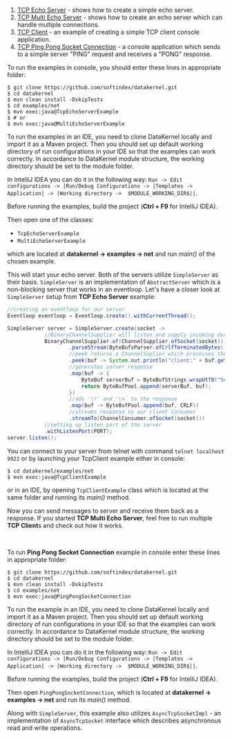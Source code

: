1. [TCP Echo Server](https://github.com/softindex/datakernel/blob/master/examples/net/src/main/java/io/datakernel/examples/TcpEchoServerExample.java) - 
shows how to create a simple echo server.
2. [TCP Multi Echo Server](https://github.com/softindex/datakernel/blob/master/examples/net/src/main/java/io/datakernel/examples/MultiEchoServerExample.java) - 
shows how to create an echo server which can handle multiple connections.
3. [TCP Client](https://github.com/softindex/datakernel/blob/master/examples/net/src/main/java/io/datakernel/examples/TcpClientExample.java) - 
an example of creating a simple TCP client console application.
4. [TCP Ping Pong Socket Connection](https://github.com/softindex/datakernel/blob/master/examples/net/src/main/java/io/datakernel/examples/PingPongSocketConnection.java) - 
a console application which sends to a simple server "PING" request and receives a "PONG" response.

To run the examples in console, you should enter these lines in appropriate folder:
```
$ git clone https://github.com/softindex/datakernel.git
$ cd datakernel
$ mvn clean install -DskipTests
$ cd examples/net
$ mvn exec:java@TcpEchoServerExample
$ # or
$ mvn exec:java@MultiEchoServerExample
```

To run the examples in an IDE, you need to clone DataKernel locally and import it as a Maven project. Then you should 
set up default working directory of run configurations in your IDE so that the examples can work correctly. In 
accordance to DataKernel module structure, the working directory should be set to the module folder. 

In IntelliJ IDEA you can do it in the following way:
`Run -> Edit configurations -> |Run/Debug Configurations -> |Templates -> Application| -> |Working directory -> 
$MODULE_WORKING_DIR$||`.

Before running the examples, build the project (**Ctrl + F9** for IntelliJ IDEA).

Then open one of the classes:
* `TcpEchoServerExample`
* `MultiEchoServerExample`

which are located at **datakernel -> examples -> net** and run *main()* of the chosen example.

This will start your echo server.
Both of the servers utilize `SimpleServer` as their basis. `SimpleServer` is an implementation of 
`AbstractServer` which is a non-blocking server that works in an eventloop. Let's have a closer look at `SimpleServer` 
setup from **TCP Echo Server** example:

```java
//creating an eventloop for our server
Eventloop eventloop = Eventloop.create().withCurrentThread();

SimpleServer server = SimpleServer.create(socket ->
            //BinaryChannelSupplier will listen and supply incoming data from the socket
			BinaryChannelSupplier.of(ChannelSupplier.ofSocket(socket))
					.parseStream(ByteBufsParser.ofCrlfTerminatedBytes())
					//peek returns a ChannelSuplier which processes the incoming message
					.peek(buf -> System.out.println("client:" + buf.getString(UTF_8)))
					//generates server response
					.map(buf -> {
						ByteBuf serverBuf = ByteBufStrings.wrapUtf8("Server> ");
						return ByteBufPool.append(serverBuf, buf);
					})
					//ads '\r' and '\n` to the response
					.map(buf -> ByteBufPool.append(buf, CRLF))
					//streams response to our client Consumer
					.streamTo(ChannelConsumer.ofSocket(socket)))
			//setting up listen port of the server
			.withListenPort(PORT);
server.listen();
```

You can connect to your server from telnet with command `telnet localhost 9922` or by launching your TcpClient example 
either in console:
```
$ cd datakernel/examples/net
$ mvn exec:java@TcpClientExample
```
or in an IDE, by opening `TcpClientExample` class which is located at the same folder and running its *main()* method.

Now you can send messages to server and receive them back as a response. If you started **TCP Multi Echo Server**, 
feel free to run multiple **TCP Client**s and check out how it works. 

<br>

To run **Ping Pong Socket Connection** example in console enter these lines in appropriate folder:
```
$ git clone https://github.com/softindex/datakernel.git
$ cd datakernel
$ mvn clean install -DskipTests
$ cd examples/net
$ mvn exec:java@PingPongSocketConnection
```
To run the example in an IDE, you need to clone DataKernel locally and import it as a Maven project. Then you should 
set up default working directory of run configurations in your IDE so that the examples can work correctly. In 
accordance to DataKernel module structure, the working directory should be set to the module folder. 

In IntelliJ IDEA you can do it in the following way:
`Run -> Edit configurations -> |Run/Debug Configurations -> |Templates -> Application| -> |Working directory -> 
$MODULE_WORKING_DIR$||`.

Before running the examples, build the project (**Ctrl + F9** for IntelliJ IDEA).

Then open `PingPongSocketConnection`, which is located at **datakernel -> examples -> net** and run its *main()* method.

Along with `SimpleServer`, this example also utilizes `AsyncTcpSocketImpl` - an implementation of `AsyncTcpSocket` 
interface which describes asynchronous read and write operations.